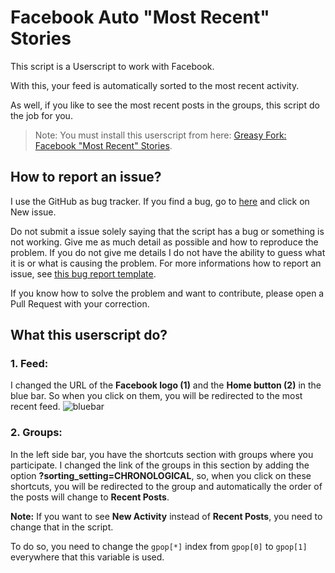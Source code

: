 # Facebook Auto "Most Recent" Stories

This script is a Userscript to work with Facebook.

With this, your feed is automatically sorted to the most recent activity.

As well, if you like to see the most recent posts in the groups, this script do the job for you.

> Note: You must install this userscript from here: [Greasy Fork: Facebook \"Most Recent\" Stories](https://greasyfork.org/en/scripts/382099-facebook-auto-most-recent-stories "Facebook \"Most Recent\" Stories").

## How to report an issue?
I use the GitHub as bug tracker. If you find a bug, go to [here](https://github.com/Mettafox/Facebook-Userscript/issues "Facebook-Userscript bug tracker") and click on New issue.

Do not submit a issue solely saying that the script has a bug or something is not working. Give me as much detail as possible and how to reproduce the problem. If you do not give me details I do not have the ability to guess what it is or what is causing the problem. For more informations how to report an issue, see [this bug report template](https://github.com/Mettafox/Facebook-Userscript/blob/master/bug_report.md "bug_report.md").

If you know how to solve the problem and want to contribute, please open a Pull Request with your correction.

## What this userscript do?
### 1. Feed:
I changed the URL of the **Facebook logo (1)** and the **Home button (2)** in the blue bar. So when you click on them, you will be redirected to the most recent feed.
![bluebar](https://i.imgur.com/DOOWVxJ.png)

### 2. Groups:
In the left side bar, you have the shortcuts section with groups where you participate.
I changed the link of the groups in this section by adding the option **?sorting_setting=CHRONOLOGICAL**, so, when you click on these shortcuts, you will be redirected to the group and automatically the order of the posts will change to **Recent Posts**.

**Note:** If you want to see **New Activity** instead of **Recent Posts**, you need to change that in the script.

To do so, you need to change the `gpop[*]` index from `gpop[0]` to `gpop[1]` everywhere that this variable is used.
